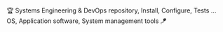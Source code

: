 🏆 Systems Engineering & DevOps repository, Install, Configure, Tests ... OS, Application software, System management tools 🪁
